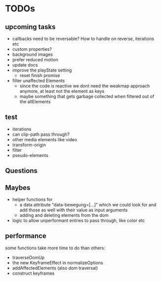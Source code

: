 # TODOs

## upcoming tasks

- callbacks need to be reversable? How to handle on reverse, iterations etc
- custom properties?
- background images
- prefer reduced motion
- update docs
- improve the playState setting
  - reset finish promise
- filter unaffected Elements
  - since the code is reactive we dont need the weakmap approach anymore, at least not the element as keys
  - maybe something that gets garbage collected when filtered out of the allElements

## test

- iterations
- can clip-path pass through?
- other media elements like video
- transform-origin
- filter
- pseudo-elements

## Questions

## Maybes

- helper functions for
  - a data attribute "data-bewegung=[...]" which we could look for and add those as well with their value as input arguments
  - adding and deleting elements from the dom
- logic to allow unperformant entries to pass through, like color etc

## performance

some functions take more time to do than others:

- traverseDomUp
- the new KeyframeEffect in normalizeOptions
- addAffectedElements (also dom traversal)
- construct keyframes
